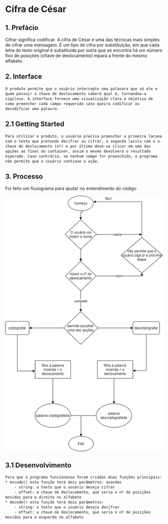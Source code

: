 # Cifra de César
## 1. Prefácio

Cifrar significa codificar.
A cifra de César é uma das técnicas mais simples de cifrar uma mensagem. É um tipo de cifra por substituição, em que cada letra do texto original é substituida por outra que se encontra há um número fixo de posições (chave de deslocamento) mpara a frente do mesmo alfabeto.

## 2. Interface
    O produto permite que o usuário intercepte uma palavara que só ele e quem possuir a chave de deslocamento saberá qual é, tornandoa-a sigilosa. A interface fornece uma visualização clara e objetiva de como preencher cada campo requerido caso queira codificar ou decodificar uma palavra.
## 2.1 Getting Started
    Para utilizar o produto, o usuário precisa preencher a primeira lacuna com o texto que pretende decifrar ou cifrar, a segunda lacula com o a chave de deslocamento (nº) e por último deve-se clicar em uma das opções ao final do container, assim o mesmo devolverá o resultado esperado. Caso contrário, se nenhum campo for preenchido, o programa não permite que o usuário continue a ação.




    

## 3. Processo
Foi feito um fluxograma para ajudar no entendimento do código


![Fluxograma do Projeto](src/assets/fluxograma.png)

## 3.1 Desenvolvimento 
    Para que o programa funcionasse foram criadas duas funções principais:
    * encode() esta função terá dois parâmetros: asasdas
        - string: o texto que o usuário deseja cifrar
        - offset: a chave de deslocamento, que seria o nº de posições movidas para a direita no alfabeto
    * decode() esta função terá dois parâmetros: 
        - string: o texto que o usuário deseja decifrar
        - offset: a chave de deslocamento, que seria o nº de posições movidas para a esquerda no alfabeto
